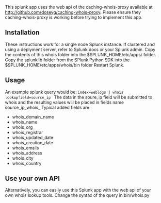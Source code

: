 This splunk app uses the web api of the caching-whois-proxy available at http://github.com/doseyg/caching-whois-proxy.
Please ensure they caching-whois-proxy is working before trying to implement this app. 

## Installation
These instructions work for a single node Splunk instance. If clustered and using a deplyment server, refer to Splunk docs or your Splunk admin.
Copy the contents of this whois folder into the $SPLUNK_HOME/etc/apps/ folder. 
Copy the splunklib folder from the SPlunk Python SDK into the $SPLUNK_HOME/etc/apps/whois/bin folder
Restart Splunk.

## Usage
An example splunk query would be:
`index=weblogs | whois lookupfield=source_ip `
The data in the soure_ip field will be submitted to whois and the resulting values will be placed in fields name source_ip_whois_<something>
Typical added fields are:
- whois_domain_name
- whois_name
- whois_org
- whois_registrar
- whois_updated_date
- whois_creation_date
- whois_emails
- whois_address
- whois_city
- whois_country

## Use your own API
Alternatively, you can easily use this Splunk app with the web api of your own whois lookup tools. Change the syntax of the query in bin/whois.py
